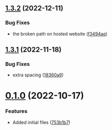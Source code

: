## [1.3.2](https://github.com/Pradumnasaraf/DevOps/compare/v1.3.1...v1.3.2) (2022-12-11)


### Bug Fixes

* the broken path on hosted website ([f3494ae](https://github.com/Pradumnasaraf/DevOps/commit/f3494ae339ecc1473387942dfbc9862624c70c7a))



## [1.3.1](https://github.com/Pradumnasaraf/DevOps/compare/v0.1.0...v1.3.1) (2022-11-18)


### Bug Fixes

* extra spacing ([18360a9](https://github.com/Pradumnasaraf/DevOps/commit/18360a9b9371aeb78ff22bbb92443520d5dd2365))



# [0.1.0](https://github.com/Pradumnasaraf/DevOps/compare/753b1b7a5c1e8c40816946ee0d08a36f13675029...v0.1.0) (2022-10-17)


### Features

* Added initial files ([753b1b7](https://github.com/Pradumnasaraf/DevOps/commit/753b1b7a5c1e8c40816946ee0d08a36f13675029))



